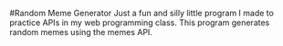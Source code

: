 #Random Meme Generator
Just a fun and silly little program I made to practice APIs in my web programming class.
This program generates random memes using the memes API.
